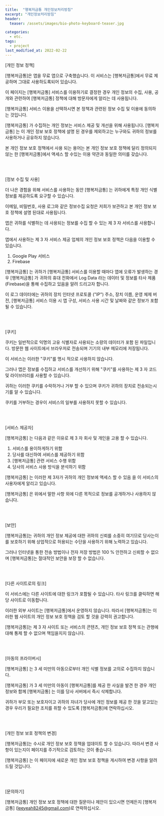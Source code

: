 ```yaml
---
title:  "행복저금통 개인정보처리방침"
excerpt: "개인정보처리방침"
header:
  teaser: /assets/images/bio-photo-keyboard-teaser.jpg

categories:
  - etc.
tags:
  - project
last_modified_at: 2022-02-22
---
```


[개인 정보 정책]<br/>

[행복저금통]은 앱을 무료 앱으로 구축했습니다. 이 서비스는 [행복저금통]에서 무료 제공하며 그대로 사용하도록되어 있습니다.<br/>

이 페이지는 [행복저금통] 서비스를 이용하기로 결정한 경우 개인 정보의 수집, 사용, 공개와 관련하여 [행복저금통] 정책에 대해 방문자에게 알리는 데 사용됩니다.<br/>

[행복저금통] 서비스 이용을 선택하시면 본 정책과 관련된 정보 수집 및 이용에 동의하는 것입니다. <br/>

[행복저금통] 가 수집하는 개인 정보는 서비스 제공 및 개선을 위해 사용됩니다. [행복저금통] 는 이 개인 정보 보호 정책에 설명 된 경우를 제외하고는 누구와도 귀하의 정보를 사용하거나 공유하지 않습니다.<br/>

본 개인 정보 보호 정책에서 사용 되는 용어는 본 개인 정보 보호 정책에 달리 정의되지 않는 한 [행복저금통]에서 액세스 할 수있는 이용 약관과 동일한 의미를 갖습니다.<br/>


<br/>
<br/>

[정보 수집 및 사용]<br/>

더 나은 경험을 위해 서비스를 사용하는 동안 [행복저금통] 는 귀하에게 특정 개인 식별 정보를 제공하도록 요구할 수 있습니다. <br/>

이메일, 비밀번호, 사용 로그와 같은 정보수집 요청은 저희가 보관하고 본 개인 정보 보호 정책에 설명 된대로 사용됩니다.<br/>

앱은 귀하를 식별하는 데 사용되는 정보를 수집 할 수 있는 제 3 자 서비스를 사용합니다.<br/>

앱에서 사용하는 제 3 자 서비스 제공 업체의 개인 정보 보호 정책은 다음을 이용할 수 있습니다.<br/>
1. Google Play 서비스
2. Firebase

[행복저금통] 는 귀하가 [행복저금통] 서비스를 이용할 때마다 앱에 오류가 발생하는 경우 [행복저금통] 가 귀하의 휴대 전화에서 Log Data 라는 데이터 및 정보를 타사 제품(Firebase)을 통해 수집하고 있음을 알려 드리고자 합니다. <br/>

이 로그 데이터에는 귀하의 장치 인터넷 프로토콜 ("IP") 주소, 장치 이름, 운영 체제 버전, [행복저금통] 서비스 이용 시 앱 구성, 서비스 사용 시간 및 날짜와 같은 정보가 포함될 수 있습니다. <br/>

<br/>
<br/>


[쿠키]<br/>

쿠키는 일반적으로 익명의 고유 식별자로 사용되는 소량의 데이터가 포함 된 파일입니다. 방문한 웹 사이트에서 브라우저로 전송되며 기기의 내부 메모리에 저장됩니다.<br/>

이 서비스는 이러한 "쿠키"를 명시 적으로 사용하지 않습니다. <br/>

그러나 앱은 정보를 수집하고 서비스를 개선하기 위해 "쿠키"를 사용하는 제 3 자 코드 및 라이브러리를 사용할 수 있습니다. <br/>

귀하는 이러한 쿠키를 수락하거나 거부 할 수 있으며 쿠키가 귀하의 장치로 전송되는시기를 알 수 있습니다. <br/>

쿠키를 거부하는 경우이 서비스의 일부를 사용하지 못할 수 있습니다.<br/>

<br/>
<br/>


[서비스 제공자]<br/>

[행복저금통] 는 다음과 같은 이유로 제 3 자 회사 및 개인을 고용 할 수 있습니다.<br/>

1. 서비스를 용이하게하기 위함
2. 당사를 대신하여 서비스를 제공하기 위함
3. [행복저금통] 관련 서비스 수행 위함
4. 당사의 서비스 사용 방식을 분석하기 위함

[행복저금통] 는 이러한 제 3자가 귀하의 개인 정보에 액세스 할 수 있음 을 이 서비스의 사용자에게 알리고 있습니다. <br/>

[행복저금통] 은 위에서 말한 사항 외에 다른 목적으로 정보를 공개하거나 사용하지 않습니다.<br/>

<br/>
<br/>

[보안]<br/>

[행복저금통]는 귀하의 개인 정보 제공에 대한 귀하의 신뢰를 소중히 여기므로 당사는이를 보호하기 위해 상업적으로 허용되는 수단을 사용하기 위해 노력하고 있습니다. <br/>

그러나 인터넷을 통한 전송 방법이나 전자 저장 방법은 100 % 안전하고 신뢰할 수 없으며 [행복저금통]는 절대적인 보안을 보장 할 수 없습니다.<br/>

<br/>
<br/>

[다른 사이트로의 링크]<br/>

이 서비스에는 다른 사이트에 대한 링크가 포함될 수 있습니다. 타사 링크를 클릭하면 해당 사이트로 이동합니다. <br/>

이러한 외부 사이트는 [행복저금통]에서 운영하지 않습니다. 따라서 [행복저금통]는 이러한 웹 사이트의 개인 정보 보호 정책을 검토 할 것을 강력히 권고합니다. <br/>

[행복저금통]는 제 3 자 사이트 또는 서비스의 콘텐츠, 개인 정보 보호 정책 또는 관행에 대해 통제 할 수 없으며 책임을지지 않습니다.<br/>


<br/>
<br/>

[아동의 프라이버시]<br/>

[행복저금통] 는 3 세 미만의 아동으로부터 개인 식별 정보를 고의로 수집하지 않습니다. <br/>

[행복저금통] 가 3 세 미만의 아동이 [행복저금통]를 제공 한 사실을 발견 한 경우 개인 정보와 함께 [행복저금통] 는 이를 당사 서버에서 즉시 삭제합니다. <br/>

귀하가 부모 또는 보호자이고 귀하의 자녀가 당사에 개인 정보를 제공 한 것을 알고있는 경우 우리가 필요한 조치를 취할 수 있도록 [행복저금통]에 연락하십시오.<br/>


<br/>
<br/>

[개인 정보 보호 정책의 변경]<br/>

[행복저금통]는 수시로 개인 정보 보호 정책을 업데이트 할 수 있습니다. 따라서 변경 사항이 있는지이 페이지를 주기적으로 검토하는 것이 좋습니다. <br/>

[행복저금통] 는 이 페이지에 새로운 개인 정보 보호 정책을 게시하여 변경 사항을 알려 드릴 것입니다.<br/>

<br/>
<br/>


[문의하기]<br/>

[행복저금통] 개인 정보 보호 정책에 대한 질문이나 제안이 있으시면 언제든지 [행복저금통] (leeyeah8245@gmail.com)로 연락하십시오.

